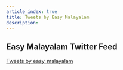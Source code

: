 ```yaml
---
article_index: true
title: Tweets by Easy Malayalam
description:
---
```


## Easy Malayalam Twitter Feed

<a class="twitter-timeline" href="https://twitter.com/easy_malayalam?ref_src=twsrc%5Etfw">Tweets by easy_malayalam</a> <script async src="https://platform.twitter.com/widgets.js" charset="utf-8"></script>

<ArticleIndex />
